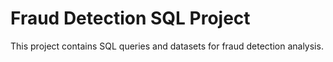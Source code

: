 # Fraud Detection SQL Project
This project contains SQL queries and datasets for fraud detection analysis.
